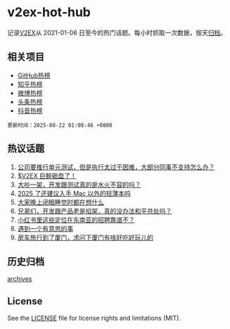 # v2ex-hot-hub

 记录[V2EX](https://www.v2ex.com/)从 2021-01-06 日至今的热门话题。每小时抓取一次数据，按天[归档](archives)。
 
 ## 相关项目

- [GitHub热榜](https://github.com/snaildev/github-hot-hub)
- [知乎热榜](https://github.com/snaildev/zhihu-hot-hub)
- [微博热榜](https://github.com/snaildev/weibo-hot-hub)
- [头条热榜](https://github.com/snaildev/toutiao-hot-hub)
- [抖音热榜](https://github.com/snaildev/douyin-hot-hub)


 `更新时间：2025-08-22 01:08:46 +0800`

## 热议话题

1. [公司要推行单元测试，但是执行太过于困难，大部分同事不支持怎么办？](https://www.v2ex.com/t/1153924)
1. [$V2EX 巨鲸砸盘了！](https://www.v2ex.com/t/1153865)
1. [大吵一架，开发跟测试真的是水火不容的吗？](https://www.v2ex.com/t/1153954)
1. [2025 了还建议入手 Mac 以外的轻薄本吗](https://www.v2ex.com/t/1153858)
1. [大家晚上闭眼睡觉时都在想什么](https://www.v2ex.com/t/1153894)
1. [兄弟们，开发跟产品老是掐架，真的没办法和平共处吗？](https://www.v2ex.com/t/1153969)
1. [小红书里这些定位在东南亚的招聘靠谱不？](https://www.v2ex.com/t/1153934)
1. [遇到一个有意思的事](https://www.v2ex.com/t/1153844)
1. [房车旅行到了厦门，求问下厦门有啥好吃好玩儿的](https://www.v2ex.com/t/1153936)

## 历史归档

[archives](archives)

## License

See the [LICENSE](LICENSE) file for license rights and limitations (MIT).
